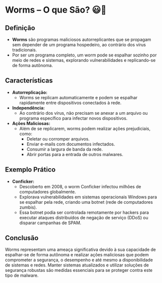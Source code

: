 # Worms – O que São? 😃🐛

## Definição
- **Worms** são programas maliciosos autorreplicantes que se propagam sem depender de um programa hospedeiro, ao contrário dos vírus tradicionais.
- Por ser um programa completo, um worm pode se espalhar sozinho por meio de redes e sistemas, explorando vulnerabilidades e replicando-se de forma autônoma.

## Características
- **Autorreplicação:**  
  - Worms se replicam automaticamente e podem se espalhar rapidamente entre dispositivos conectados à rede.
- **Independência:**  
  - Ao contrário dos vírus, não precisam se anexar a um arquivo ou programa específico para infectar novos dispositivos.
- **Ações Maliciosas:**  
  - Além de se replicarem, worms podem realizar ações prejudiciais, como:
    - Deletar ou corromper arquivos.
    - Enviar e-mails com documentos infectados.
    - Consumir a largura de banda da rede.
    - Abrir portas para a entrada de outros malwares.
  
## Exemplo Prático
- **Conficker:**  
  - Descoberto em 2008, o worm Conficker infectou milhões de computadores globalmente.
  - Explorava vulnerabilidades em sistemas operacionais Windows para se espalhar pela rede, criando uma botnet (rede de computadores zumbis).
  - Essa botnet podia ser controlada remotamente por hackers para executar ataques distribuídos de negação de serviço (DDoS) ou disparar campanhas de SPAM.

## Conclusão
Worms representam uma ameaça significativa devido à sua capacidade de espalhar-se de forma autônoma e realizar ações maliciosas que podem comprometer a segurança, o desempenho e até mesmo a disponibilidade de sistemas e redes. Manter sistemas atualizados e utilizar soluções de segurança robustas são medidas essenciais para se proteger contra este tipo de malware.